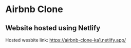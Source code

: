 # Airbnb Clone

## Website hosted using Netlify

Hosted wesbite link: https://airbnb-clone-ka1.netlify.app/